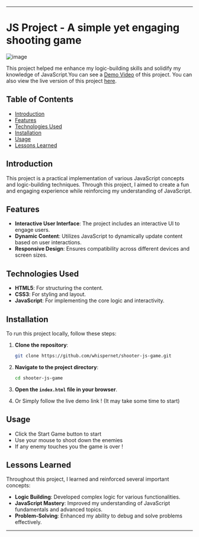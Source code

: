
---

# JS Project - A simple yet engaging shooting game

![image](https://github.com/WhisperNet/shooter-js-game/assets/83389896/52d0044e-f208-4453-92be-f001b46b8899)

This project helped me enhance my logic-building skills and solidify my knowledge of JavaScript.You can see a [Demo Video](https://youtu.be/5DH9BqSem3g) of this project.
You can also view the live version of this project [here](https://js-shooter-game.netlify.app/).

## Table of Contents

- [Introduction](#introduction)
- [Features](#features)
- [Technologies Used](#technologies-used)
- [Installation](#installation)
- [Usage](#usage)
- [Lessons Learned](#lessons-learned)

## Introduction

This project is a practical implementation of various JavaScript concepts and logic-building techniques. Through this project, I aimed to create a fun and engaging experience while reinforcing my understanding of JavaScript.

## Features

- **Interactive User Interface**: The project includes an interactive UI to engage users.
- **Dynamic Content**: Utilizes JavaScript to dynamically update content based on user interactions.
- **Responsive Design**: Ensures compatibility across different devices and screen sizes.

## Technologies Used

- **HTML5**: For structuring the content.
- **CSS3**: For styling and layout.
- **JavaScript**: For implementing the core logic and interactivity.

## Installation

To run this project locally, follow these steps:

1. **Clone the repository**:
    ```sh
    git clone https://github.com/whispernet/shooter-js-game.git
    ```

2. **Navigate to the project directory**:
    ```sh
    cd shooter-js-game
    ```

3. **Open the `index.html` file in your browser**.

4. Or Simply follow the live demo link ! (It may take some time to start) 

## Usage

- Click the Start Game button to start
- Use your mouse to shoot down the enemies
- If any enemy touches you the game is over !

## Lessons Learned

Throughout this project, I learned and reinforced several important concepts:

- **Logic Building**: Developed complex logic for various functionalities.
- **JavaScript Mastery**: Improved my understanding of JavaScript fundamentals and advanced topics.
- **Problem-Solving**: Enhanced my ability to debug and solve problems effectively.


---
